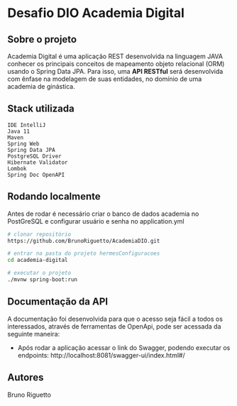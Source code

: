 # Desafio DIO Academia Digital

## Sobre o projeto

Academia Digital é uma aplicação REST desenvolvida na linguagem JAVA conhecer os principais conceitos de mapeamento objeto relacional (ORM) usando o Spring Data JPA. Para isso, uma <strong>API RESTful</strong> será desenvolvida com ênfase na modelagem de suas entidades, no domínio de uma academia de ginástica.


## Stack utilizada

    IDE IntelliJ
    Java 11
    Maven
    Spring Web
    Spring Data JPA
    PostgreSQL Driver
    Hibernate Validator
    Lombok
    Spring Doc OpenAPI


## Rodando localmente

Antes de rodar é necessário criar o banco de dados academia no PostGreSQL e configurar usuário e senha no application.yml

```bash
# clonar repositório
https://github.com/BrunoRiguetto/AcademiaDIO.git

# entrar na pasta do projeto hermesConfiguracoes
cd academia-digital

# executar o projeto
./mvnw spring-boot:run
```


## Documentação da API

A documentação foi desenvolvida para que o acesso seja fácil a todos os interessados, através de ferramentas de OpenApi, pode ser acessada da seguinte maneira:

- Após rodar a aplicação acessar o link do Swagger, podendo executar os endpoints: http://localhost:8081/swagger-ui/index.html#/


## Autores

Bruno Riguetto 
